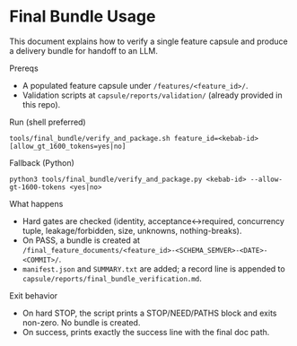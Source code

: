 # Final Bundle Usage

This document explains how to verify a single feature capsule and produce a delivery bundle for handoff to an LLM.

Prereqs
- A populated feature capsule under `/features/<feature_id>/`.
- Validation scripts at `capsule/reports/validation/` (already provided in this repo).

Run (shell preferred)
```
tools/final_bundle/verify_and_package.sh feature_id=<kebab-id> [allow_gt_1600_tokens=yes|no]
```

Fallback (Python)
```
python3 tools/final_bundle/verify_and_package.py <kebab-id> --allow-gt-1600-tokens <yes|no>
```

What happens
- Hard gates are checked (identity, acceptance↔required, concurrency tuple, leakage/forbidden, size, unknowns, nothing-breaks).
- On PASS, a bundle is created at `/final_feature_documents/<feature_id>-<SCHEMA_SEMVER>-<DATE>-<COMMIT>/`.
- `manifest.json` and `SUMMARY.txt` are added; a record line is appended to `capsule/reports/final_bundle_verification.md`.

Exit behavior
- On hard STOP, the script prints a STOP/NEED/PATHS block and exits non-zero. No bundle is created.
- On success, prints exactly the success line with the final doc path.

